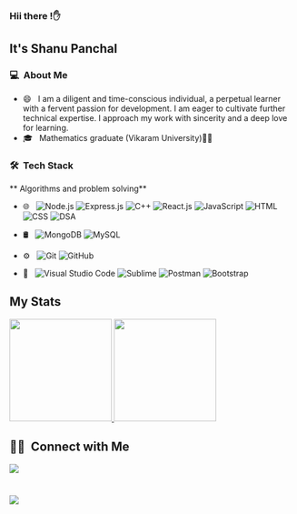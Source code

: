 <!--
**ranupl/ranupl** is a ✨ _special_ ✨ repository because its `README.md` (this file) appears on your GitHub profile.

Here are some ideas to get you started:

- 🔭 I’m currently working on ....
- 🌱 I’m currently learning ...
- 👯 I’m looking to collaborate on ...
- 🤔 I’m looking for help with ...
- 💬 Ask me about ...
- 📫 How to reach me: ...
- 😄 Pronouns: ...
- ⚡ Fun fact: ...
-->
  ### Hii there !✋

## It's Shanu Panchal

### 💻 &nbsp;About Me

- 😄 &nbsp; I am a diligent and time-conscious individual, a perpetual learner with a fervent passion for development. I am eager to cultivate further technical expertise. I approach my work with sincerity and a deep love for learning.
- 🎓 &nbsp; Mathematics graduate (Vikaram University)👩‍💻

### 🛠 &nbsp;Tech Stack

  ** Algorithms and problem solving**

- 🌐 &nbsp;
  ![Node.js](https://img.shields.io/badge/-Node.js-333333?style=flat&logo=node.js)
  ![Express.js](https://img.shields.io/badge/-Express.js-333333?style=flat&logo=express)
  ![C++](https://img.shields.io/badge/-C++-333333?style=flat&logo=C%2B%2B)
  ![React.js](https://img.shields.io/badge/-React.js-333333?style=flat&logo=react)
  ![JavaScript](https://img.shields.io/badge/-JavaScript-333333?style=flat&logo=javascript)
  ![HTML](https://img.shields.io/badge/-HTML-333333?style=flat&logo=html5)
  ![CSS](https://img.shields.io/badge/-CSS-333333?style=flat&logo=css3)
  ![DSA](https://img.shields.io/badge/-DSA-333333?style=flat)
  
- 🛢 &nbsp;
  ![MongoDB](https://img.shields.io/badge/-MongoDB-333333?style=flat&logo=mongodb)
  ![MySQL](https://img.shields.io/badge/-MySQL-333333?style=flat&logo=mysql)
 
- ⚙️ &nbsp;
  ![Git](https://img.shields.io/badge/-Git-333333?style=flat&logo=git)
  ![GitHub](https://img.shields.io/badge/-GitHub-333333?style=flat&logo=github)

- 🔧 &nbsp;
  ![Visual Studio Code](https://img.shields.io/badge/-Visual%20Studio%20Code-333333?style=flat&logo=visual-studio-code&logoColor=007ACC)
  ![Sublime](https://img.shields.io/badge/-Sublime-333333?style=flat&logo=Sublime)
  ![Postman](https://img.shields.io/badge/-Postman-333333?style=flat&logo=postman)
  ![Bootstrap](https://img.shields.io/badge/-Bootstrap-333333?style=flat&logo=bootstrap&logoColor=563D7C)

## My Stats

<p>
<a href="https://github.com/ranupl">
  <img height="180em" src="https://github-readme-stats.vercel.app/api?username=ranupl&show_icons=true&theme=dark" />
  <img height="180em" src="https://github-readme-stats-eight-theta.vercel.app/api/top-langs/?username=ranupl&layout=compact&langs_count=8&theme=algolia"/>
</a>
</p>

## 🤝🏻 &nbsp;Connect with Me

<p align="left">
</h1><a href="https://www.linkedin.com/in/shanupl/"><img src="https://img.shields.io/badge/-Ranu%20Panchal-0077B5?style=flat-square&logo=Linkedin&logoColor=white"/></a></h1>
<h1><a href="mailto:ranupl542011@gmail.com"><img src="https://img.shields.io/badge/-ranu542011@gmail.com-D14836?style=flat-square&logo=Gmail&logoColor=white"/></a></h1>


